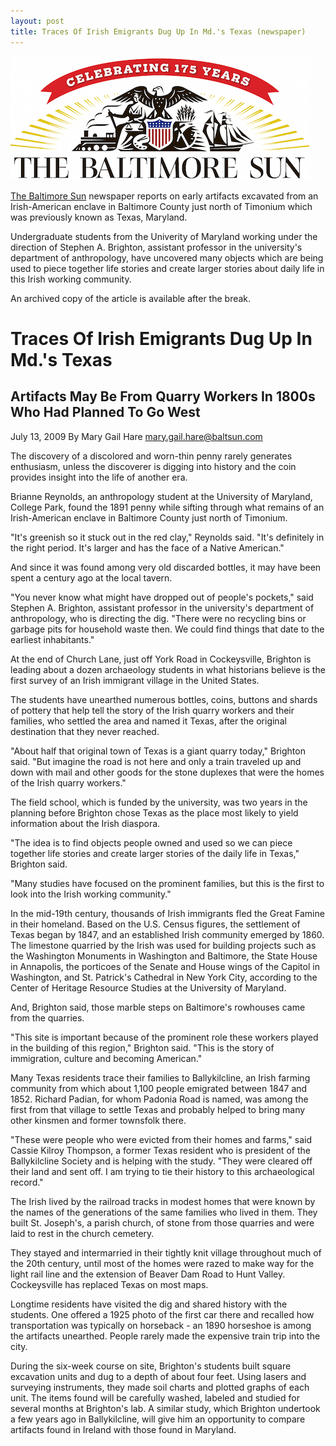 ```yaml
---
layout: post
title: Traces Of Irish Emigrants Dug Up In Md.'s Texas (newspaper)
---
```


[![The Baltimore Sun](/images/baltimore-sun-logo.jpg)](http://articles.baltimoresun.com/2009-07-13/news/0907120075_1_brighton-irish-diaspora-quarry-workers)

[The Baltimore Sun](http://www.baltimoresun.com/) newspaper reports on early artifacts excavated from an Irish-American enclave in Baltimore County just north of Timonium which was previously known as Texas, Maryland.

Undergraduate students from the Univerity of Maryland working under the direction of Stephen A. Brighton, assistant professor in the university's department of anthropology, have uncovered many objects which are being used to piece together life stories and create larger stories about daily life in this Irish working community.  

An archived copy of the article is available after the break.

<!--more-->

# Traces Of Irish Emigrants Dug Up In Md.'s Texas

## Artifacts May Be From Quarry Workers In 1800s Who Had Planned To Go West

July 13, 2009
By Mary Gail Hare [mary.gail.hare@baltsun.com](mary.gail.hare@baltsun.com)

The discovery of a discolored and worn-thin penny rarely generates enthusiasm, unless the discoverer is digging into history and the coin provides insight into the life of another era.

Brianne Reynolds, an anthropology student at the University of Maryland, College Park, found the 1891 penny while sifting through what remains of an Irish-American enclave in Baltimore County just north of Timonium.

"It's greenish so it stuck out in the red clay," Reynolds said. "It's definitely in the right period. It's larger and has the face of a Native American."

And since it was found among very old discarded bottles, it may have been spent a century ago at the local tavern.

"You never know what might have dropped out of people's pockets," said Stephen A. Brighton, assistant professor in the university's department of anthropology, who is directing the dig. "There were no recycling bins or garbage pits for household waste then. We could find things that date to the earliest inhabitants."

At the end of Church Lane, just off York Road in Cockeysville, Brighton is leading about a dozen archaeology students in what historians believe is the first survey of an Irish immigrant village in the United States.

The students have unearthed numerous bottles, coins, buttons and shards of pottery that help tell the story of the Irish quarry workers and their families, who settled the area and named it Texas, after the original destination that they never reached.

"About half that original town of Texas is a giant quarry today," Brighton said. "But imagine the road is not here and only a train traveled up and down with mail and other goods for the stone duplexes that were the homes of the Irish quarry workers."

The field school, which is funded by the university, was two years in the planning before Brighton chose Texas as the place most likely to yield information about the Irish diaspora.

"The idea is to find objects people owned and used so we can piece together life stories and create larger stories of the daily life in Texas," Brighton said.

"Many studies have focused on the prominent families, but this is the first to look into the Irish working community."

In the mid-19th century, thousands of Irish immigrants fled the Great Famine in their homeland. Based on the U.S. Census figures, the settlement of Texas began by 1847, and an established Irish community emerged by 1860. The limestone quarried by the Irish was used for building projects such as the Washington Monuments in Washington and Baltimore, the State House in Annapolis, the porticoes of the Senate and House wings of the Capitol in Washington, and St. Patrick's Cathedral in New York City, according to the Center of Heritage Resource Studies at the University of Maryland.

And, Brighton said, those marble steps on Baltimore's rowhouses came from the quarries.

"This site is important because of the prominent role these workers played in the building of this region," Brighton said. "This is the story of immigration, culture and becoming American."

Many Texas residents trace their families to Ballykilcline, an Irish farming community from which about 1,100 people emigrated between 1847 and 1852. Richard Padian, for whom Padonia Road is named, was among the first from that village to settle Texas and probably helped to bring many other kinsmen and former townsfolk there.

"These were people who were evicted from their homes and farms," said Cassie Kilroy Thompson, a former Texas resident who is president of the Ballykilcline Society and is helping with the study. "They were cleared off their land and sent off. I am trying to tie their history to this archaeological record."

The Irish lived by the railroad tracks in modest homes that were known by the names of the generations of the same families who lived in them. They built St. Joseph's, a parish church, of stone from those quarries and were laid to rest in the church cemetery.

They stayed and intermarried in their tightly knit village throughout much of the 20th century, until most of the homes were razed to make way for the light rail line and the extension of Beaver Dam Road to Hunt Valley. Cockeysville has replaced Texas on most maps.

Longtime residents have visited the dig and shared history with the students. One offered a 1925 photo of the first car there and recalled how transportation was typically on horseback - an 1890 horseshoe is among the artifacts unearthed. People rarely made the expensive train trip into the city.

During the six-week course on site, Brighton's students built square excavation units and dug to a depth of about four feet. Using lasers and surveying instruments, they made soil charts and plotted graphs of each unit. The items found will be carefully washed, labeled and studied for several months at Brighton's lab. A similar study, which Brighton undertook a few years ago in Ballykilcline, will give him an opportunity to compare artifacts found in Ireland with those found in Maryland.